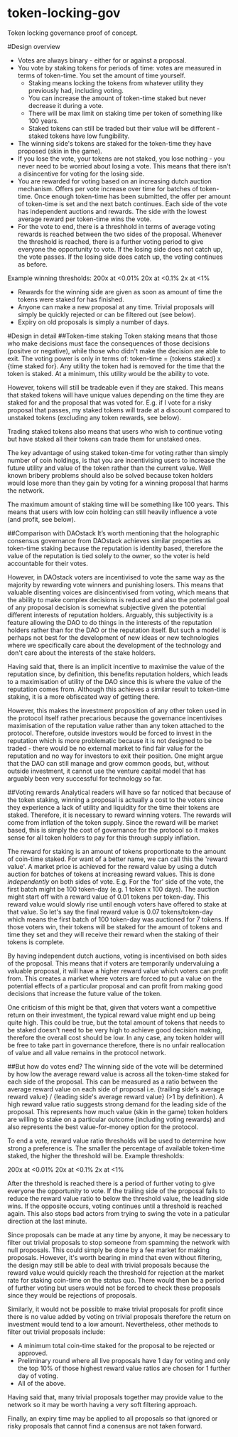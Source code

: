 # token-locking-gov
Token locking governance proof of concept.

#Design overview
- Votes are always binary - either for or against a proposal.
- You vote by staking tokens for periods of time: votes are measured in terms of token-time. You set the amount of time yourself. 
	- Staking means locking the tokens from whatever utility they previously had, including voting. 
	- You can increase the amount of token-time staked but never decrease it during a vote. 
	- There will be max limit on staking time per token of something like 100 years.
	- Staked tokens can still be traded but their value will be different - staked tokens have low fungibility. 
- The winning side's tokens are staked for the token-time they have proposed (skin in the game).
- If you lose the vote, your tokens are not staked, you lose nothing - you never need to be worried about losing a vote. This means that there isn't a disincentive for voting for the losing side. 
- You are rewarded for voting based on an increasing dutch auction mechanism. Offers per vote increase over time for batches of token-time. Once enough token-time has been submitted, the offer per amount of token-time is set and the next batch continues. Each side of the vote has independent auctions and rewards. The side with the lowest average reward per token-time wins the vote. 
- For the vote to end, there is a threshhold in terms of average voting rewards is reached between the two sides of the proposal. Whenever the threshold is reached, there is a further voting period to give everyone the opportunity to vote. If the losing side does not catch up, the vote passes. If the losing side does catch up, the voting continues as before. 

Example winning thresholds:
200x at <0.01%
20x at <0.1% 
2x at <1%

- Rewards for the winning side are given as soon as amount of time the tokens were staked for has finished.
- Anyone can make a new proposal at any time. Trivial proposals will simply be quickly rejected or can be filtered out (see below). 
- Expiry on old proposals is simply a number of days. 

#Design in detail
##Token-time staking
Token staking means that those who make decisions must face the consequences of those decisions (positve or negative), while those who didn't make the decision are able to exit. The voting power is only in terms of: token-time = {tokens staked} x {time staked for}. Any utility the token had is removed for the time that the token is staked. At a minimum, this utility would be the ability to vote. 

However, tokens will still be tradeable even if they are staked. This means that staked tokens will have unique values depending on the time they are staked for and the proposal that was voted for. E.g. if I vote for a risky proposal that passes, my staked tokens will trade at a discount compared to unstaked tokens (excluding any token rewards, see below). 

Trading staked tokens also means that users who wish to continue voting but have staked all their tokens can trade them for unstaked ones. 

The key advantage of using staked token-time for voting rather than simply number of coin holdings, is that you are incentivising users to increase the future utility and value of the token rather than the current value. Well known bribery problems should also be solved because token holders would lose more than they gain by voting for a winning proposal that harms the network.

The maximum amount of staking time will be something like 100 years. This means that users with low coin holding can still heavily influence a vote (and profit, see below). 

##Comparison with DAOstack
It’s worth mentioning that the holographic consensus governance from DAOstack achieves similar properties as token-time staking because the reputation is identity based, therefore the value of the reputation is tied solely to the owner, so the voter is held accountable for their votes. 

However, in DAOstack voters are incentivised to vote the same way as the majority by rewarding vote winners and punishing losers. This means that valuable disenting voices are disincentivised from voting, which means that the ability to make complex decisions is reduced and also the potential goal of any proposal decision is somewhat subjective given the potential different interests of reputation holders. Arguably, this subjectivity is a feature allowing the DAO to do things in the interests of the reputation holders rather than for the DAO or the reputation itself. But such a model is perhaps not best for the development of new ideas or new technologies where we specifically care about the development of the technology and don't care about the interests of the stake holders. 

Having said that, there is an implicit incentive to maximise the value of the reputation since, by definition, this benefits reputation holders, which leads to a maximisation of utility of the DAO since this is where the value of the reputation comes from. Although this achieves a similar result to token-time staking, it is a more obfiscated way of getting there.

However, this makes the investment proposition of any other token used in the protocol itself rather precarious because the governance incentivises maximisation of the reputation value rather than any token attached to the protocol. Therefore, outside investors would be forced to invest in the reputation which is more problematic because it is not designed to be traded - there would be no external market to find fair value for the reputation and no way for investors to exit their position. One might argue that the DAO can still manage and grow common goods, but, without outside investment, it cannot use the venture capital model that has arguably been very successful for technology so far.



##Voting rewards
Analytical readers will have so far noticed that because of the token staking, winning a proposal is actually a cost to the voters since they experience a lack of utility and liquidity for the time their tokens are staked. Therefore, it is necessary to reward winning voters. The rewards will come from inflation of the token supply. Since the reward will be market based, this is simply the cost of governance for the protocol so it makes sense for all token holders to pay for this through supply inflation.

The reward for staking is an amount of tokens proportionate to the amount of coin-time staked. For want of a better name, we can call this the 'reward value'. A market price is achieved for the reward value by using a dutch auction for batches of tokens at increasing reward values. This is done *independently* on both sides of vote. E.g. For the 'for' side of the vote, the first batch might be 100 token-day (e.g. 1 token x 100 days). The auction might start off with a reward value of 0.01 tokens per token-day. This reward value would slowly rise until enough voters have offered to stake at that value. So let's say the final reward value is 0.07 tokens/token-day which means the first batch of 100 token-day was auctioned for 7 tokens. If those voters win, their tokens will be staked for the amount of tokens and time they set and they will receive their reward when the staking of their tokens is complete. 

By having independent dutch auctions, voting is incentivised on both sides of the proposal. This means that if voters are temporarily undervaluing a valuable proposal, it will have a higher reward value which voters can profit from. This creates a market where voters are forced to put a value on the potential effects of a particular proposal and can profit from making good decisions that increase the future value of the token. 

One criticism of this might be that, given that voters want a competitive return on their investment, the typical reward value might end up being quite high. This could be true, but the total amount of tokens that needs to be staked doesn't need to be very high to achieve good decision making, therefore the overall cost should be low. In any case, any token holder will be free to take part in governance therefore, there is no unfair reallocation of value and all value remains in the protocol network. 

##But how do votes end?
The winning side of the vote will be determined by how low the average reward value is across all the token-time staked for each side of the proposal. This can be measured as a ratio between the average reward value on each side of proposal i.e. {trailing side's average reward value} / {leading side's average reward value} (>1 by definition). A high reward value ratio suggests strong demand for the leading side of the proposal. This represents how much value (skin in the game) token holders are willing to stake on a particular outcome (including voting rewards) and also represents the best value-for-money option for the protocol.

To end a vote, reward value ratio thresholds will be used to determine how strong a preference is. The smaller the percentage of available token-time staked, the higher the threshold will be. Example thresholds:

200x at <0.01%
20x at <0.1% 
2x at <1%

After the threshold is reached there is a period of further voting to give everyone the opportunity to vote. If the trailing side of the proposal fails to reduce the reward value ratio to below the threshold value, the leading side wins. If the opposite occurs, voting continues until a threshold is reached again. This also stops bad actors from trying to swing the vote in a paticular direction at the last minute.

Since proposals can be made at any time by anyone, it may be necessary to filter out trivial proposals to stop someone from spamming the network with null proposals. This could simply be done by a fee market for making proposals. However, it's worth bearing in mind that even without filtering, the design may still be able to deal with trivial proposals because the reward value would quickly reach the threshold for rejection at the market rate for staking coin-time on the status quo. There would then be a period of further voting but users would not be forced to check these proposals since they would be rejections of proposals.  

Similarly, it would not be possible to make trivial proposals for profit since there is no value added by voting on trivial proposals therefore the return on investment would tend to a low amount. Nevertheless, other methods to filter out trivial proposals include: 

- A minimum total coin-time staked for the proposal to be rejected or approved.
- Preliminary round where all live proposals have 1 day for voting and only the top 10% of those highest reward value ratios are chosen for 1 further day of voting.
- All of the above.

Having said that, many trivial proposals together may provide value to the network so it may be worth having a very soft filtering approach.

Finally, an expiry time may be applied to all proposals so that ignored or risky proposals that cannot find a conensus are not taken forward.
